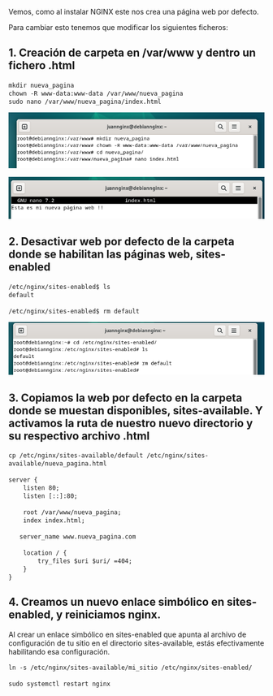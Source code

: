 Vemos, como al instalar NGINX este nos crea una página web por defecto.

Para cambiar esto tenemos que modificar los siguientes ficheros:

## 1. Creación de carpeta en /var/www y dentro un fichero .html
   
```
mkdir nueva_pagina
chown -R www-data:www-data /var/www/nueva_pagina
sudo nano /var/www/nueva_pagina/index.html

```

![7](/Imagenes/7.PNG)

![8](/Imagenes/8.PNG)


## 2. Desactivar web por defecto de la carpeta donde se habilitan las páginas web, sites-enabled

```
/etc/nginx/sites-enabled$ ls
default

/etc/nginx/sites-enabled$ rm default
```
![6](/Imagenes/6.PNG)

## 3. Copiamos la web por defecto en la carpeta donde se muestan disponibles, sites-available. Y activamos la ruta de nuestro nuevo directorio y su respectivo archivo .html

```
cp /etc/nginx/sites-available/default /etc/nginx/sites-available/nueva_pagina.html

server {
    listen 80;
    listen [::]:80;

    root /var/www/nueva_pagina;
    index index.html;

   server_name www.nueva_pagina.com

    location / {
        try_files $uri $uri/ =404;
    }
}

```

## 4. Creamos un nuevo enlace simbólico en sites-enabled, y reiniciamos nginx.

Al crear un enlace simbólico en sites-enabled que apunta al archivo de configuración de tu sitio en el directorio sites-available, estás efectivamente habilitando esa configuración.


```
ln -s /etc/nginx/sites-available/mi_sitio /etc/nginx/sites-enabled/

sudo systemctl restart nginx
```







   

